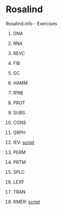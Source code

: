 # Rosalind
Rosalind.info - Exercises

1. DNA

2. RNA

3. REVC

4. FIB

5. GC

6. HAMM

7. IPRB

8. PROT

9. SUBS

10. CONS

11. GRPH

12. IEV: [script](calculating_expected_offspring.py)

13. PERM

14. PRTM

15. SPLC

16. LEXF

17. TRAN

18. KMER: [script](kmer_composition.py)
